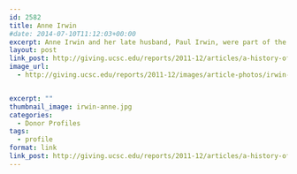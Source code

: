```yaml
---
id: 2582
title: Anne Irwin
#date: 2014-07-10T11:12:03+00:00
excerpt: Anne Irwin and her late husband, Paul Irwin, were part of the original fundraising board for the Seymour Marine Discovery Center.
layout: post
link_post: http://giving.ucsc.edu/reports/2011-12/articles/a-history-of-generosity.php
image_url:
  - http://giving.ucsc.edu/reports/2011-12/images/article-photos/irwin-anne.jpg


excerpt: ""
thumbnail_image: irwin-anne.jpg
categories:
  - Donor Profiles
tags:
  - profile
format: link
link_post: http://giving.ucsc.edu/reports/2011-12/articles/a-history-of-generosity.php
---
```


